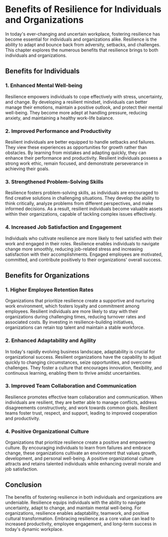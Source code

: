 # Benefits of Resilience for Individuals and Organizations

In today's ever-changing and uncertain workplace, fostering resilience has become essential for individuals and organizations alike. Resilience is the ability to adapt and bounce back from adversity, setbacks, and challenges. This chapter explores the numerous benefits that resilience brings to both individuals and organizations.

## Benefits for Individuals

### 1\. Enhanced Mental Well-being

Resilience empowers individuals to cope effectively with stress, uncertainty, and change. By developing a resilient mindset, individuals can better manage their emotions, maintain a positive outlook, and protect their mental well-being. They become more adept at handling pressure, reducing anxiety, and maintaining a healthy work-life balance.

### 2\. Improved Performance and Productivity

Resilient individuals are better equipped to handle setbacks and failures. They view these experiences as opportunities for growth rather than obstacles. By learning from mistakes and adapting quickly, they can enhance their performance and productivity. Resilient individuals possess a strong work ethic, remain focused, and demonstrate perseverance in achieving their goals.

### 3\. Strengthened Problem-Solving Skills

Resilience fosters problem-solving skills, as individuals are encouraged to find creative solutions in challenging situations. They develop the ability to think critically, analyze problems from different perspectives, and make informed decisions. As a result, resilient individuals become valuable assets within their organizations, capable of tackling complex issues effectively.

### 4\. Increased Job Satisfaction and Engagement

Individuals who cultivate resilience are more likely to feel satisfied with their work and engaged in their roles. Resilience enables individuals to navigate change more smoothly, reducing job-related stress and increasing satisfaction with their accomplishments. Engaged employees are motivated, committed, and contribute positively to their organizations' overall success.

## Benefits for Organizations

### 1\. Higher Employee Retention Rates

Organizations that prioritize resilience create a supportive and nurturing work environment, which fosters loyalty and commitment among employees. Resilient individuals are more likely to stay with their organizations during challenging times, reducing turnover rates and associated costs. By investing in resilience-building initiatives, organizations can retain top talent and maintain a stable workforce.

### 2\. Enhanced Adaptability and Agility

In today's rapidly evolving business landscape, adaptability is crucial for organizational success. Resilient organizations have the capability to adjust quickly to changing circumstances, seize opportunities, and overcome challenges. They foster a culture that encourages innovation, flexibility, and continuous learning, enabling them to thrive amidst uncertainties.

### 3\. Improved Team Collaboration and Communication

Resilience promotes effective team collaboration and communication. When individuals are resilient, they are better able to manage conflicts, address disagreements constructively, and work towards common goals. Resilient teams foster trust, respect, and support, leading to improved cooperation and productivity.

### 4\. Positive Organizational Culture

Organizations that prioritize resilience create a positive and empowering culture. By encouraging individuals to learn from failures and embrace change, these organizations cultivate an environment that values growth, development, and personal well-being. A positive organizational culture attracts and retains talented individuals while enhancing overall morale and job satisfaction.

## Conclusion

The benefits of fostering resilience in both individuals and organizations are undeniable. Resilience equips individuals with the ability to navigate uncertainty, adapt to change, and maintain mental well-being. For organizations, resilience enables adaptability, teamwork, and positive cultural transformation. Embracing resilience as a core value can lead to increased productivity, employee engagement, and long-term success in today's dynamic workplace.
